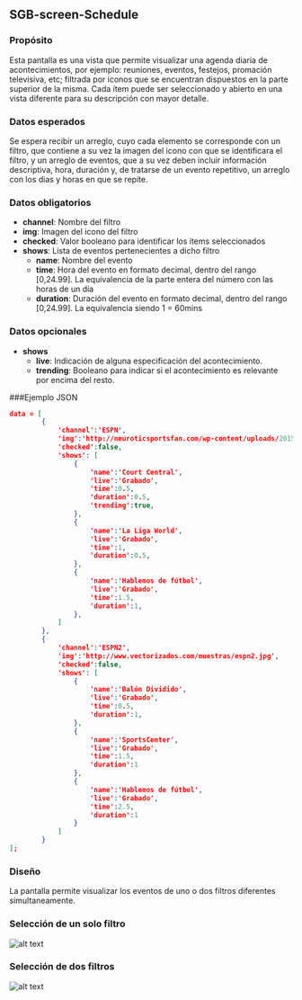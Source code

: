 ## SGB-screen-Schedule

### Propósito 

Esta pantalla es una vista que permite visualizar una agenda diaria de acontecimientos, por ejemplo: reuniones, eventos, festejos, promación televisiva, etc; filtrada por iconos que se encuentran dispuestos en la parte superior de la misma. Cada ítem puede ser seleccionado y abierto en una vista diferente para su descripción con mayor detalle.

### Datos esperados

Se espera recibir un arreglo, cuyo cada elemento se corresponde con un filtro, que contiene a su vez la imagen del icono con que se identificara el filtro, y un arreglo de eventos, que a su vez deben incluir información descriptiva, hora, duración y, de tratarse de un evento repetitivo, un arreglo con los dias y horas en que se repite. 

### Datos obligatorios

* **channel**: Nombre del filtro
* **img**: Imagen del icono del filtro
* **checked**: Valor booleano para identificar los items seleccionados
* **shows**: Lista de eventos pertenecientes a dicho filtro
    * **name**: Nombre del evento
    * **time**: Hora del evento en formato decimal, dentro del rango [0,24.99]. La equivalencia de la parte entera del número con las horas de un día
    * **duration**: Duración del evento en formato decimal, dentro del rango [0,24.99]. La equivalencia siendo 1 = 60mins

### Datos opcionales

* **shows**
    * **live**: Indicación de alguna especificación del acontecimiento.
    * **trending**: Booleano para indicar si el acontecimiento es relevante por encima del resto.

###Ejemplo JSON
```json
data = [
		{
			'channel':'ESPN',
			'img':'http://neuroticsportsfan.com/wp-content/uploads/2015/01/espn-logo-square-300x3001.jpg',
			'checked':false,
			'shows': [
				{
					'name':'Court Central',
					'live':'Grabado',
					'time':0.5,
					'duration':0.5,
					'trending':true,
				},
				{
					'name':'La Liga World',
					'live':'Grabado',
					'time':1,
					'duration':0.5,
				},
				{
					'name':'Hablemos de fútbol',
					'live':'Grabado',
					'time':1.5,
					'duration':1,
				},
			]
		},
		{
			'channel':'ESPN2',
			'img':'http://www.vectorizados.com/muestras/espn2.jpg',
			'checked':false,
			'shows': [
				{
					'name':'Balón Dividido',
					'live':'Grabado',
					'time':0.5,
					'duration':1,
				},
				{
					'name':'SportsCenter',
					'live':'Grabado',
					'time':1.5,
					'duration':1
				},
				{
					'name':'Hablemos de fútbol',
					'live':'Grabado',
					'time':2.5,
					'duration':1
				}
			]
		}
];
```

### Diseño 
La pantalla permite visualizar los eventos de uno o dos filtros diferentes simultaneamente. 

### Selección de un solo filtro

![alt text](http://i325.photobucket.com/albums/k362/gbsojo/New%20Mockup%204_zpsyojk61mo.png "Un filtro")

### Selección de dos filtros

![alt text](http://i325.photobucket.com/albums/k362/gbsojo/New%20Mockup%204%20Alternate%20627y_zpshn9btihb.png "Dos filtros")